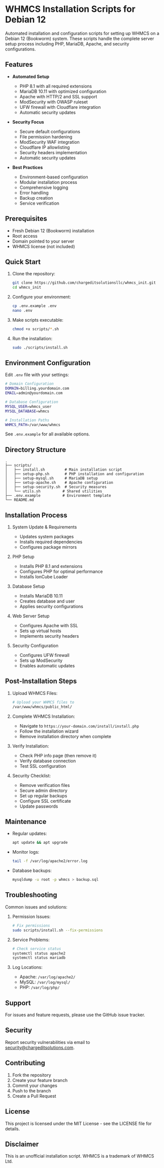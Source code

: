 # WHMCS Installation Scripts for Debian 12

Automated installation and configuration scripts for setting up WHMCS on a Debian 12 (Bookworm) system. These scripts handle the complete server setup process including PHP, MariaDB, Apache, and security configurations.

## Features

- **Automated Setup**
  - PHP 8.1 with all required extensions
  - MariaDB 10.11 with optimized configuration
  - Apache with HTTP/2 and SSL support
  - ModSecurity with OWASP ruleset
  - UFW firewall with Cloudflare integration
  - Automatic security updates

- **Security Focus**
  - Secure default configurations
  - File permission hardening
  - ModSecurity WAF integration
  - Cloudflare IP allowlisting
  - Security headers implementation
  - Automatic security updates

- **Best Practices**
  - Environment-based configuration
  - Modular installation process
  - Comprehensive logging
  - Error handling
  - Backup creation
  - Service verification

## Prerequisites

- Fresh Debian 12 (Bookworm) installation
- Root access
- Domain pointed to your server
- WHMCS license (not included)

## Quick Start

1. Clone the repository:
   ```bash
   git clone https://github.com/chargeditsolutionsllc/whmcs_init.git
   cd whmcs_init
   ```

2. Configure your environment:
   ```bash
   cp .env.example .env
   nano .env
   ```

3. Make scripts executable:
   ```bash
   chmod +x scripts/*.sh
   ```

4. Run the installation:
   ```bash
   sudo ./scripts/install.sh
   ```

## Environment Configuration

Edit `.env` file with your settings:

```bash
# Domain Configuration
DOMAIN=billing.yourdomain.com
EMAIL=admin@yourdomain.com

# Database Configuration
MYSQL_USER=whmcs_user
MYSQL_DATABASE=whmcs

# Installation Paths
WHMCS_PATH=/var/www/whmcs
```

See `.env.example` for all available options.

## Directory Structure

```
.
├── scripts/
│   ├── install.sh         # Main installation script
│   ├── setup-php.sh       # PHP installation and configuration
│   ├── setup-mysql.sh     # MariaDB setup
│   ├── setup-apache.sh    # Apache configuration
│   ├── setup-security.sh  # Security measures
│   └── utils.sh          # Shared utilities
├── .env.example          # Environment template
└── README.md
```

## Installation Process

1. System Update & Requirements
   - Updates system packages
   - Installs required dependencies
   - Configures package mirrors

2. PHP Setup
   - Installs PHP 8.1 and extensions
   - Configures PHP for optimal performance
   - Installs IonCube Loader

3. Database Setup
   - Installs MariaDB 10.11
   - Creates database and user
   - Applies security configurations

4. Web Server Setup
   - Configures Apache with SSL
   - Sets up virtual hosts
   - Implements security headers

5. Security Configuration
   - Configures UFW firewall
   - Sets up ModSecurity
   - Enables automatic updates

## Post-Installation Steps

1. Upload WHMCS Files:
   ```bash
   # Upload your WHMCS files to
   /var/www/whmcs/public_html/
   ```

2. Complete WHMCS Installation:
   - Navigate to `https://your-domain.com/install/install.php`
   - Follow the installation wizard
   - Remove installation directory when complete

3. Verify Installation:
   - Check PHP info page (then remove it)
   - Verify database connection
   - Test SSL configuration

4. Security Checklist:
   - Remove verification files
   - Secure admin directory
   - Set up regular backups
   - Configure SSL certificate
   - Update passwords

## Maintenance

- Regular updates:
  ```bash
  apt update && apt upgrade
  ```
- Monitor logs:
  ```bash
  tail -f /var/log/apache2/error.log
  ```
- Database backups:
  ```bash
  mysqldump -u root -p whmcs > backup.sql
  ```

## Troubleshooting

Common issues and solutions:

1. Permission Issues:
   ```bash
   # Fix permissions
   sudo scripts/install.sh --fix-permissions
   ```

2. Service Problems:
   ```bash
   # Check service status
   systemctl status apache2
   systemctl status mariadb
   ```

3. Log Locations:
   - Apache: `/var/log/apache2/`
   - MySQL: `/var/log/mysql/`
   - PHP: `/var/log/php/`

## Support

For issues and feature requests, please use the GitHub issue tracker.

## Security

Report security vulnerabilities via email to security@chargeditsolutions.com.

## Contributing

1. Fork the repository
2. Create your feature branch
3. Commit your changes
4. Push to the branch
5. Create a Pull Request

## License

This project is licensed under the MIT License - see the LICENSE file for details.

## Disclaimer

This is an unofficial installation script. WHMCS is a trademark of WHMCS Ltd.
